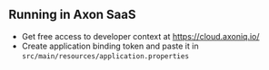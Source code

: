 ## Running in Axon SaaS

* Get free access to developer context at https://cloud.axoniq.io/
* Create application binding token and paste it in `src/main/resources/application.properties`